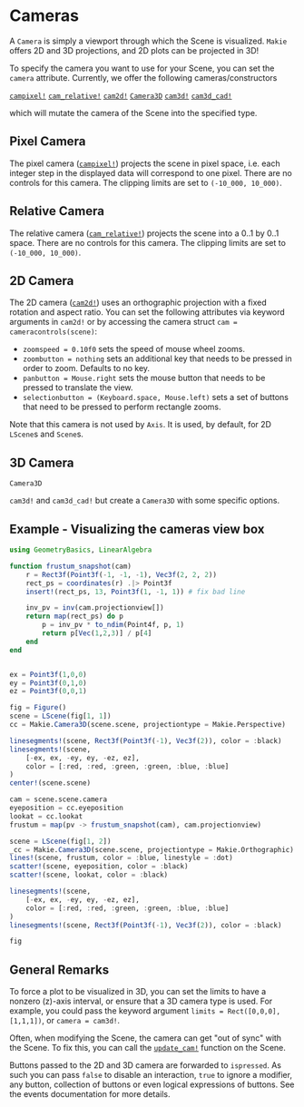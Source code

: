 # Cameras

A `Camera` is simply a viewport through which the Scene is visualized. `Makie` offers 2D and 3D projections, and 2D plots can be projected in 3D!

To specify the camera you want to use for your Scene, you can set the `camera` attribute. Currently, we offer the following cameras/constructors

[`campixel!`](@ref)
[`cam_relative!`](@ref)
[`cam2d!`](@ref)
[`Camera3D`](@ref)
[`cam3d!`](@ref)
[`cam3d_cad!`](@ref)

which will mutate the camera of the Scene into the specified type.

## Pixel Camera

The pixel camera ([`campixel!`](@ref)) projects the scene in pixel space, i.e. each integer step in the displayed data will correspond to one pixel. There are no controls for this camera. The clipping limits are set to `(-10_000, 10_000)`.

## Relative Camera

The relative camera ([`cam_relative!`](@ref)) projects the scene into a 0..1 by 0..1 space. There are no controls for this camera. The clipping limits are set to `(-10_000, 10_000)`.

## 2D Camera

The 2D camera ([`cam2d!`](@ref)) uses an orthographic projection with a fixed rotation and aspect ratio. You can set the following attributes via keyword arguments in `cam2d!` or by accessing the camera struct `cam = cameracontrols(scene)`:

- `zoomspeed = 0.10f0` sets the speed of mouse wheel zooms.
- `zoombutton = nothing` sets an additional key that needs to be pressed in order to zoom. Defaults to no key.
- `panbutton = Mouse.right` sets the mouse button that needs to be pressed to translate the view.
- `selectionbutton = (Keyboard.space, Mouse.left)` sets a set of buttons that need to be pressed to perform rectangle zooms.

Note that this camera is not used by `Axis`. It is used, by default, for 2D `LScene`s and `Scene`s.

## 3D Camera

```@docs
Camera3D
```

`cam3d!` and `cam3d_cad!` but create a `Camera3D` with some specific options.

## Example - Visualizing the cameras view box

```julia
using GeometryBasics, LinearAlgebra

function frustum_snapshot(cam)
    r = Rect3f(Point3f(-1, -1, -1), Vec3f(2, 2, 2))
    rect_ps = coordinates(r) .|> Point3f
    insert!(rect_ps, 13, Point3f(1, -1, 1)) # fix bad line

    inv_pv = inv(cam.projectionview[])
    return map(rect_ps) do p
        p = inv_pv * to_ndim(Point4f, p, 1)
        return p[Vec(1,2,3)] / p[4]
    end
end


ex = Point3f(1,0,0)
ey = Point3f(0,1,0)
ez = Point3f(0,0,1)

fig = Figure()
scene = LScene(fig[1, 1])
cc = Makie.Camera3D(scene.scene, projectiontype = Makie.Perspective)

linesegments!(scene, Rect3f(Point3f(-1), Vec3f(2)), color = :black)
linesegments!(scene,
    [-ex, ex, -ey, ey, -ez, ez],
    color = [:red, :red, :green, :green, :blue, :blue]
)
center!(scene.scene)

cam = scene.scene.camera
eyeposition = cc.eyeposition
lookat = cc.lookat
frustum = map(pv -> frustum_snapshot(cam), cam.projectionview)

scene = LScene(fig[1, 2])
_cc = Makie.Camera3D(scene.scene, projectiontype = Makie.Orthographic)
lines!(scene, frustum, color = :blue, linestyle = :dot)
scatter!(scene, eyeposition, color = :black)
scatter!(scene, lookat, color = :black)

linesegments!(scene,
    [-ex, ex, -ey, ey, -ez, ez],
    color = [:red, :red, :green, :green, :blue, :blue]
)
linesegments!(scene, Rect3f(Point3f(-1), Vec3f(2)), color = :black)

fig
```

## General Remarks

To force a plot to be visualized in 3D, you can set the limits to have a nonzero \(z\)-axis interval, or ensure that a 3D camera type is used.
For example, you could pass the keyword argument `limits = Rect([0,0,0],[1,1,1])`, or `camera = cam3d!`.

Often, when modifying the Scene, the camera can get "out of sync" with the Scene. To fix this, you can call the [`update_cam!`](@ref) function on the Scene.

Buttons passed to the 2D and 3D camera are forwarded to `ispressed`. As such you can pass `false` to disable an interaction, `true` to ignore a modifier, any button, collection of buttons or even logical expressions of buttons. See the events documentation for more details.
